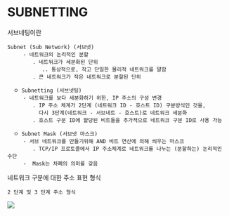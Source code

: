 # SUBNETTING


서브네팅이란
```
Subnet (Sub Network) (서브넷)
     - 네트워크의 논리적인 분할
        . 네트워크가 세분화된 단위 
           .. 통상적으로, 작고 단일한 물리적 네트워크를 말함
        . 큰 네트워크가 작은 네트워크로 분할된 단위

  ㅇ Subnetting (서브넷팅)
     - 네트워크를 보다 세분화하기 위한, IP 주소의 구성 변경
        . IP 주소 체계가 2단계 (네트워크 ID - 호스트 ID) 구분방식인 것을, 
          다시 3단계(네트워크 - 서브네트 - 호스트)로 네트워크 세분화
        . 호스트 구분 ID에 할당된 비트들을 추가적으로 네트워크 구분 ID로 사용 가능

  ㅇ Subnet Mask (서브넷 마스크)
     - 서브 네트워크를 만들기위해 AND 비트 연산에 의해 씌우는 마스크
        . TCP/IP 프로토콜에서 IP 주소체계로 네트워크를 나누는 (분할하는) 논리적인 수단
     -  Mask는 차폐의 의미를 갖음
```

네트워크 구분에 대한 주소 표현 형식

```
2 단계 및 3 단계 주소 형식
```
<img src=http://ktword.co.kr/img_data/961_1.jpg />
